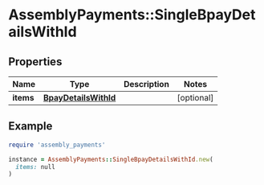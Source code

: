 # AssemblyPayments::SingleBpayDetailsWithId

## Properties

| Name | Type | Description | Notes |
| ---- | ---- | ----------- | ----- |
| **items** | [**BpayDetailsWithId**](BpayDetailsWithId.md) |  | [optional] |

## Example

```ruby
require 'assembly_payments'

instance = AssemblyPayments::SingleBpayDetailsWithId.new(
  items: null
)
```

